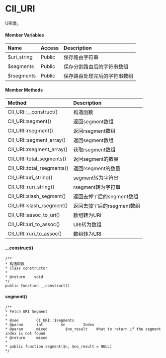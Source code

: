 # CII\_URI

URI类。

#### Member Variables

| Name | Access | Description |
| :--- | :--- | :--- |
| $uri\_string | Public | 保存路由字符串 |
| $segments | Public | 保存分割路由后的字符串数组 |
| $rsegments | Public | 保存路由处理完后的字符串数组 |

#### Member Methods

| Method | Description |
| :--- | :--- |
| CII\_URI::\_\_construct\(\) | 构造函数 |
| CII\_URI::segment\(\) | 返回segment数组 |
| CII\_URI::rsegment\(\) | 返回rsegment数组 |
| CII\_URI::segment\_array\(\) | 返回segment数组 |
| CII\_URI::rsegment\_array\(\) | 获取rsegment数组 |
| CII\_URI::total\_segments\(\) | 返回segment的数量 |
| CII\_URI::total\_rsegments\(\) | 返回rsegment的数量 |
| CII\_URI::uri\_string\(\) | segment转为字符串 |
| CII\_URI::ruri\_string\(\) | rsegment转为字符串 |
| CII\_URI::slash\_segment\(\) | 返回去掉'/'后的segment数组 |
| CII\_URI::slash\_rsegment\(\) | 返回去掉'/'后的rsegment数组 |
| CII\_URI::assoc\_to\_uri\(\) | 数组转为URI |
| CII\_URI::uri\_to\_assoc\(\) | URI转为数组 |
| CII\_URI::ruri\_to\_assoc\(\) | 数组转为URI |

#### \_\_construct\(\)

```
/**
* 构造函数
* Class constructor
*
* @return    void
*/
public function __construct()
```

#### segment\(\)

```
/**
* Fetch URI Segment
*
* @see        CI_URI::$segments
* @param      int        $n        Index
* @param      mixed        $no_result    What to return if the segment index is not found
* @return     mixed
*
* public function segment($n, $no_result = NULL)
*/
```



